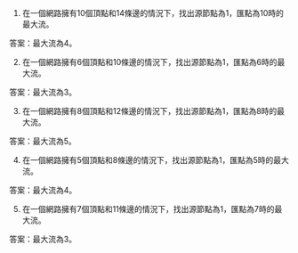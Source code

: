 

1. 在一個網路擁有10個頂點和14條邊的情況下，找出源節點為1，匯點為10時的最大流。

答案：最大流為4。

2. 在一個網路擁有6個頂點和10條邊的情況下，找出源節點為1，匯點為6時的最大流。

答案：最大流為3。

3. 在一個網路擁有8個頂點和12條邊的情況下，找出源節點為1，匯點為8時的最大流。

答案：最大流為5。

4. 在一個網路擁有5個頂點和8條邊的情況下，找出源節點為1，匯點為5時的最大流。

答案：最大流為4。

5. 在一個網路擁有7個頂點和11條邊的情況下，找出源節點為1，匯點為7時的最大流。

答案：最大流為3。